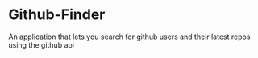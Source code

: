 # Github-Finder
An application that lets you search for github users and their latest repos using the github api
